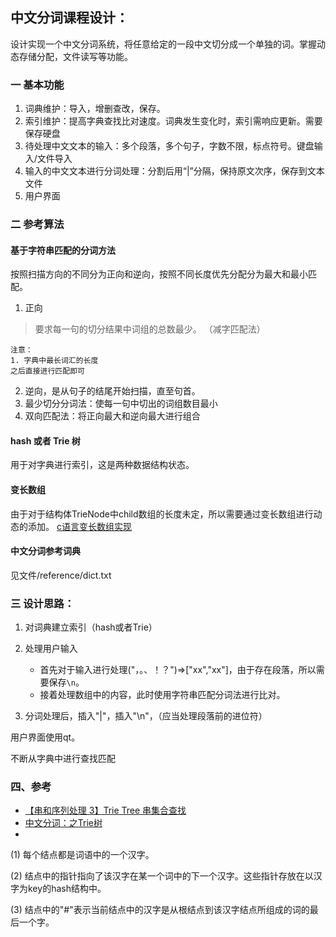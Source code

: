 ## 中文分词课程设计：
设计实现一个中文分词系统，将任意给定的一段中文切分成一个单独的词。掌握动态存储分配，文件读写等功能。

### 一  基本功能
1. 词典维护：导入，增删查改，保存。
2. 索引维护：提高字典查找比对速度。词典发生变化时，索引需响应更新。需要保存硬盘
3. 待处理中文文本的输入：多个段落，多个句子，字数不限，标点符号。键盘输入/文件导入
4. 输入的中文文本进行分词处理：分割后用“|”分隔，保持原文次序，保存到文本文件
4. 用户界面

### 二 参考算法

#### 基于字符串匹配的分词方法
按照扫描方向的不同分为正向和逆向，按照不同长度优先分配分为最大和最小匹配。

1. 正向
> 要求每一句的切分结果中词组的总数最少。  （减字匹配法）

    注意：
    1. 字典中最长词汇的长度
    之后直接进行匹配即可
    
2. 逆向，是从句子的结尾开始扫描，直至句首。
3. 最少切分分词法：使每一句中切出的词组数目最小
4. 双向匹配法：将正向最大和逆向最大进行组合


#### hash 或者 Trie 树
用于对字典进行索引，这是两种数据结构状态。

#### 变长数组
由于对于结构体TrieNode中child数组的长度未定，所以需要通过变长数组进行动态的添加。
[c语言变长数组实现](http://blog.csdn.net/loophome/article/details/68940606)


#### 中文分词参考词典
见文件/reference/dict.txt

### 三 设计思路：
1. 对词典建立索引（hash或者Trie）

2. 处理用户输入
    * 首先对于输入进行处理("，。、！？")=>["xx","xx"]，由于存在段落，所以需要保存`\n`。
    * 接着处理数组中的内容，此时使用字符串匹配分词法进行比对。

3. 分词处理后，插入"|"，插入"\n"，（应当处理段落前的进位符）

用户界面使用qt。


不断从字典中进行查找匹配


### 四、参考
* [【串和序列处理 3】Trie Tree 串集合查找](http://hxraid.iteye.com/blog/618962)
* [中文分词：之Trie树](http://blog.csdn.net/wzb56_earl/article/details/7902669)
*
(1) 每个结点都是词语中的一个汉字。

(2) 结点中的指针指向了该汉字在某一个词中的下一个汉字。这些指针存放在以汉字为key的hash结构中。

(3) 结点中的"#"表示当前结点中的汉字是从根结点到该汉字结点所组成的词的最后一个字。